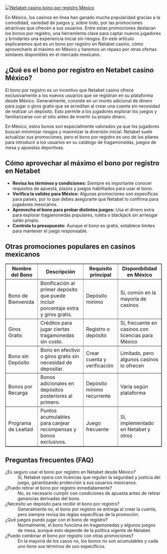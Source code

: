 [![Netabet casino bono por registro México](https://123-caf.pages.dev/gitsignup.png)](https://vrmoo.ru/Bt82HjjY)

<p>En México, los casinos en línea han ganado mucha popularidad gracias a la comodidad, variedad de juegos y, sobre todo, por las promociones atractivas que ofrecen a sus usuarios. Entre estas promociones destacan los bonos por registro, una herramienta clave para captar nuevos jugadores y brindarles una experiencia inicial sin riesgos. En este artículo explicaremos qué es un bono por registro en Netabet casino, cómo aprovecharlo al máximo en México y haremos un repaso por otras ofertas similares disponibles en el mercado mexicano.</p>  <h2>¿Qué es el bono por registro en Netabet casino México?</h2> <p>El bono por registro es un incentivo que Netabet casino ofrece exclusivamente a los nuevos usuarios que se registran en su plataforma desde México. Generalmente, consiste en un monto adicional de dinero para jugar o giros gratis que se acreditan al crear una cuenta sin necesidad de realizar un depósito. Esto permite a los jugadores explorar los juegos y familiarizarse con el sitio antes de invertir su propio dinero.</p> <p>En México, estos bonos son especialmente valorados ya que los jugadores buscan minimizar riesgos y maximizar la diversión inicial. Netabet suele actualizar sus promociones, pero el bono por registro es uno de los pilares para introducir a los usuarios en su catálogo de tragamonedas, juegos de mesa y apuestas deportivas.</p>  <h2>Cómo aprovechar al máximo el bono por registro en Netabet</h2> <ul>   <li><strong>Revisa los términos y condiciones:</strong> Siempre es importante conocer requisitos de apuesta, plazos y juegos habilitados para usar el bono.</li>   <li><strong>Verifica la validez para México:</strong> Algunas promociones son específicas para países, por lo que debes asegurarte que Netabet lo confirma para jugadores mexicanos.</li>   <li><strong>Aprovecha el bono para probar distintos juegos:</strong> Usa el dinero extra para explorar tragamonedas populares, ruleta o blackjack sin arriesgar saldo propio.</li>   <li><strong>Controla tu presupuesto:</strong> Aunque el bono es gratis, establece límites para mantener el juego responsable.</li> </ul>  <h2>Otras promociones populares en casinos mexicanos</h2> <table border="1" cellspacing="0" cellpadding="5">   <thead>     <tr>       <th>Nombre del Bono</th>       <th>Descripción</th>       <th>Requisito principal</th>       <th>Disponibilidad en México</th>     </tr>   </thead>   <tbody>     <tr>       <td>Bono de Bienvenida</td>       <td>Bonificación al primer depósito que puede incluir porcentaje extra y giros gratis.</td>       <td>Depósito mínimo</td>       <td>Sí, común en la mayoría de casinos</td>     </tr>     <tr>       <td>Giros Gratis</td>       <td>Créditos para jugar ciertas tragamonedas sin costo.</td>       <td>Registro o depósito</td>       <td>Sí, frecuente en casinos con licencias para México</td>     </tr>     <tr>       <td>Bono sin Depósito</td>       <td>Bono en efectivo o giros gratis sin necesidad de depositar.</td>       <td>Crear cuenta y verificación</td>       <td>Limitado, pero algunos casinos lo ofrecen</td>     </tr>     <tr>       <td>Bonos por Recarga</td>       <td>Bonos adicionales en depósitos posteriores al primero.</td>       <td>Depósito mínimo recurrente</td>       <td>Varía según plataforma</td>     </tr>     <tr>       <td>Programa de Lealtad</td>       <td>Puntos acumulables para canjear recompensas y bonos exclusivos.</td>       <td>Juego frecuente</td>       <td>Sí, implementado en Netabet y otros</td>     </tr>   </tbody> </table>  <h2>Preguntas frecuentes (FAQ)</h2> <dl>   <dt>¿Es seguro usar el bono por registro en Netabet desde México?</dt>   <dd>Sí, Netabet opera con licencias que regulan la seguridad y justicia del juego, garantizando protección a sus usuarios mexicanos.</dd>    <dt>¿Puedo retirar el bono por registro inmediatamente?</dt>   <dd>No, es necesario cumplir con condiciones de apuesta antes de retirar ganancias derivadas del bono.</dd>    <dt>¿Necesito un depósito para recibir el bono por registro?</dt>   <dd>Generalmente no, el bono por registro se entrega al crear la cuenta, pero siempre revisa las reglas específicas de la promoción.</dd>    <dt>¿Qué juegos puedo jugar con el bono de registro?</dt>   <dd>Normalmente, el bono funciona en tragamonedas y algunos juegos de mesa, aunque esto depende de la política vigente de Netabet.</dd>    <dt>¿Puedo combinar el bono por registro con otras promociones?</dt>   <dd>En la mayoría de los casos no, los bonos no son acumulables y cada uno tiene sus términos de uso específicos.</dd> </dl>